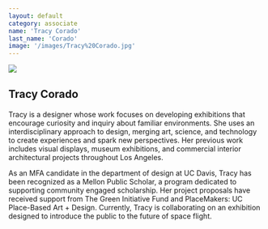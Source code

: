 ```yaml
---
layout: default
category: associate
name: 'Tracy Corado'
last_name: 'Corado'
image: '/images/Tracy%20Corado.jpg'
---
```


<img src="{{ page.image }}">

<h2 class="team-title">Tracy Corado</h2>
<h4 class="team-position"></h4>

<p>Tracy is a designer whose work focuses on developing exhibitions that encourage curiosity and inquiry about familiar environments. She uses an interdisciplinary approach to design, merging art, science, and technology to create experiences and spark new perspectives. Her previous work includes visual displays, museum exhibitions, and commercial interior architectural projects throughout Los Angeles.</p>
<p>As an MFA candidate in the department of design at UC Davis, Tracy has been recognized as a Mellon Public Scholar, a program dedicated to supporting community engaged scholarship. Her project proposals have received support from The Green Initiative Fund and PlaceMakers: UC Place-Based Art + Design. Currently, Tracy is collaborating on an exhibition designed to introduce the public to the future of space flight.</p>
<ul class="team-member-other-info"></ul>
